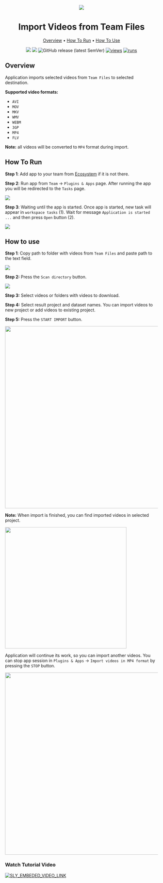 <div align="center" markdown>
<img src="https://i.imgur.com/Wo7XOMm.png"/>



# Import Videos from Team Files

<p align="center">
  <a href="#Overview">Overview</a> •
  <a href="#How-To-Run">How To Run</a> •
  <a href="#How-To-Use">How To Use</a>
</p>

[![](https://img.shields.io/badge/supervisely-ecosystem-brightgreen)](https://ecosystem.supervise.ly/apps/supervisely-ecosystem/import-videos-team-files)
[![](https://img.shields.io/badge/slack-chat-green.svg?logo=slack)](https://supervise.ly/slack)
![GitHub release (latest SemVer)](https://img.shields.io/github/v/release/supervisely-ecosystem/import-videos-team-files)
[![views](https://app.supervise.ly/img/badges/views/supervisely-ecosystem/import-videos-team-files.png)](https://supervise.ly)
[![runs](https://app.supervise.ly/img/badges/runs/supervisely-ecosystem/import-videos-team-files.png)](https://supervise.ly)

</div>

## Overview

Application imports selected videos from `Team Files` to selected destination.

**Supported video formats:**

* `AVI`
* `MOV`
* `MKV`
* `WMV`
* `WEBM`
* `3GP`
* `MP4`
* `FLV`

**Note:** all videos will be converted to `MP4` format during import.

## How To Run 

**Step 1**: Add app to your team from [Ecosystem](https://app.supervise.ly/apps/ecosystem/import-videos-from-team-files) if it is not there.

**Step 2**: Run app from `Team` -> `Plugins & Apps` page.  After running the app you will be redirected to the `Tasks` page.

<img src="https://i.imgur.com/eOIRUFQ.png"/>

**Step 3**: Waiting until the app is started. Once app is started, new task will appear in `workspace tasks` (1). Wait for message `Application is started ...` and then press `Open` button (2).

<img src="https://i.imgur.com/LXFkpuB.png"/>

## How to use

**Step 1**: Copy path to folder with videos from `Team Files` and paste path to the text field.

<img src="https://i.imgur.com/4aTW5bk.gif"/>

**Step 2:** Press the `Scan directory` button.

<img src="https://i.imgur.com/M8buUJ2.png"/>

**Step 3:** Select videos or folders with videos to download.

**Step 4:** Select result project and dataset names. You can import videos to new project or add videos to existing project.

**Step 5:** Press the `START IMPORT` button.

<img src="https://i.imgur.com/FnY6cqo.png" width="600"/>

**Note:** When import is finished, you can find imported videos in selected project.

<img src="https://i.imgur.com/FiMdO0Z.png" width="400"/>

Application will continue its work, so you can import another videos.
You can stop app session in `Plugins & Apps` -> `Import videos in MP4 format` by pressing the `STOP` button.

<img src="https://i.imgur.com/7IFlY2Q.png" width="600"/>

### Watch Tutorial Video
<a data-key="sly-embeded-video-link" href="https://youtu.be/-2CtWnBN9M8" data-video-code="2CtWnBN9M8">
    <img src="https://i.imgur.com/p1uZEXn.png" alt="SLY_EMBEDED_VIDEO_LINK"  style="max-width:100%;">
</a>
